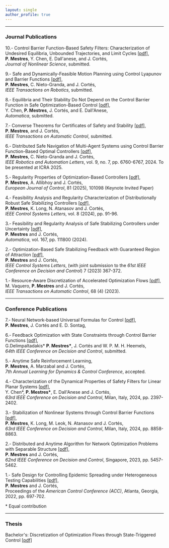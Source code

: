 ```yaml
---
layout: single
author_profile: true
---
```


---

### Journal Publications

10.- Control Barrier Function-Based Safety Filters: Characterization of Undesired Equilibria, Unbounded
Trajectories, and Limit Cycles [[pdf]](/assets/publications/Safety_Filters_Dynamical_Properties___Journal___PM_YC_ED_JC.pdf), <br />
**P. Mestres**, Y. Chen, E. Dall'anese, and J. Cortés, <br />
*Journal of Nonlinear Science*, submitted.

9.- Safe and Dynamically-Feasible Motion Planning using Control Lyapunov and Barrier Functions [[pdf]](/assets/publications/C-CLF-CBF-RRT-revision.pdf), <br />
**P. Mestres**, C. Nieto-Granda, and J. Cortés, <br />
*IEEE Transactions on Robotics*, submitted.

8.- Equilibria and Their Stability Do Not Depend on the Control Barrier Function in Safe Optimization-Based Control [[pdf]](/assets/publications/final_YC_PM_Journal_Independence_of_CBF.pdf), <br />
Y. Chen, **P. Mestres**, J. Cortés, and E. Dall'Anese, <br />
*Automatica*, submitted.

7.- Converse Theorems for Certificates of Safety and Stability [[pdf]](/assets/publications/ConverseSafety.pdf), <br />
**P. Mestres**, and J. Cortés, <br />
*IEEE Transactions on Automatic Control*, submitted.

6.- Distributed Safe Navigation of Multi-Agent Systems using Control Barrier Function-Based Optimal Controllers [[pdf]](/assets/publications/DistributedCBFs-v2.pdf), <br />
**P. Mestres**, C. Nieto-Granda and J. Cortés, <br />
*IEEE Robotics and Automation Letters*, vol. 9, no. 7, pp. 6760-6767, 2024. To be presented at ICRA 2025.

5.- Regularity Properties of Optimization-Based Controllers [[pdf]](/assets/publications/RegularityPropertiesOptimizationBasedControllers2.pdf), <br />
**P. Mestres**, A. Allibhoy and J. Cortés, <br />
*European Journal of Control*, 81 (2025), 101098 (Keynote Invited Paper)

4.- Feasibility Analysis and Regularity Characterization of Distributionally Robust Safe Stabilizing Controllers [[pdf]](/assets/publications/CLF-CBF-DRO.pdf), <br />
**P. Mestres**, K. Long, N. Atanasov and J. Cortés, <br />
*IEEE Control Systems Letters*, vol. 8 (2024), pp. 91-96.

3.- Feasibility and Regularity Analysis of Safe Stabilizing Controllers under Uncertainty [[pdf]](https://arxiv.org/pdf/2301.04603.pdf), <br />
**P. Mestres** and J. Cortés, <br />
*Automatica*, vol. 167, pp. 111800 (2024).

2.- Optimization-Based Safe Stabilizing Feedback with Guaranteed Region of Attraction [[pdf]](https://arxiv.org/pdf/2203.12550.pdf), <br />
**P. Mestres** and J. Cortés, <br />
*IEEE Control Systems Letters*, (with joint submission to the *61st IEEE Conference on Decision and Control*) 7 (2023) 367-372.

1.- Resource-Aware Discretization of Accelerated Optimization Flows [[pdf]](https://arxiv.org/abs/2009.09135), <br />
M. Vaquero, **P. Mestres** and J. Cortés, <br />
*IEEE Transactions on Automatic Control*, 68 (4) (2023).

---

### Conference Publications
7.- Neural Network-based Universal Formulas for Control [[pdf]](/assets/publications/UniversalFormulasNN.pdf), <br />
**P. Mestres**, J. Cortés and E. D. Sontag, <br />

6.- Feedback Optimization with State Constraints through Control Barrier Functions [[pdf]](/assets/publications/FeedbackOptimizationCBF.pdf), <br />
G.Delimpaltadakis\* **P. Mestres\***, J. Cortés and W. P. M. H. Heemels, <br />
*64th IEEE Conference on Decision and Control*, submitted.

5.- Anytime Safe Reinforcement Learning, <br />
**P. Mestres**, A. Marzabal and J. Cortés, <br />
*7th Annual Learning for Dynamics & Control Conference*, accepted.

4.- Characterization of the Dynamical Properties of Safety Filters for Linear Planar Systems [[pdf]](/assets/publications/CDC-safety-filters-6pgs.pdf), <br />
Y. Chen\*, **P. Mestres\***, E. Dall'Anese and J. Cortés, <br />
*63rd IEEE Conference on Decision and Control*, Milan, Italy, 2024, pp. 2397-2402.

3.- Stabilization of Nonlinear Systems through Control Barrier Functions [[pdf]](/assets/publications/cbfs_stabilization_arxiv.pdf), <br />
**P. Mestres**, K. Long, M. Leok, N. Atanasov and J. Cortés, <br />
*63rd IEEE Conference on Decision and Control*, Milan, Italy, 2024, pp. 8858-8863.

2.- Distributed and Anytime Algorithm for Network Optimization Problems with Separable Structure [[pdf]](/assets/publications/2023f_DistributedAnytime.pdf), <br />
**P. Mestres** and J. Cortés, <br />
*62nd IEEE Conference on Decision and Control*, Singapore, 2023, pp. 5457-5462.

1.- Safe Design for Controlling Epidemic Spreading under Heterogeneous Testing Capabilities [[pdf]](/assets/publications/2021_MeCo-acc.pdf), <br />
**P. Mestres** and J. Cortés, <br />
Proceedings of the *American Control Conference (ACC)*, Atlanta, Georgia, 2022, pp. 697-702.

\* Equal contribution

---

### Thesis

Bachelor's: Discretization of Optimization Flows through State-Triggered Control [[pdf]](assets/publications/memoria.pdf)
